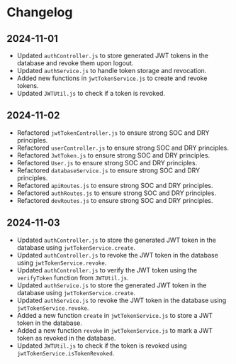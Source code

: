 # Changelog

## 2024-11-01

- Updated `authController.js` to store generated JWT tokens in the database and revoke them upon logout.
- Updated `authService.js` to handle token storage and revocation.
- Added new functions in `jwtTokenService.js` to create and revoke tokens.
- Updated `JWTUtil.js` to check if a token is revoked.

## 2024-11-02

- Refactored `jwtTokenController.js` to ensure strong SOC and DRY principles.
- Refactored `userController.js` to ensure strong SOC and DRY principles.
- Refactored `JwtToken.js` to ensure strong SOC and DRY principles.
- Refactored `User.js` to ensure strong SOC and DRY principles.
- Refactored `databaseService.js` to ensure strong SOC and DRY principles.
- Refactored `apiRoutes.js` to ensure strong SOC and DRY principles.
- Refactored `authRoutes.js` to ensure strong SOC and DRY principles.
- Refactored `devRoutes.js` to ensure strong SOC and DRY principles.

## 2024-11-03

- Updated `authController.js` to store the generated JWT token in the database using `jwtTokenService.create`.
- Updated `authController.js` to revoke the JWT token in the database using `jwtTokenService.revoke`.
- Updated `authController.js` to verify the JWT token using the `verifyToken` function from `JWTUtil.js`.
- Updated `authService.js` to store the generated JWT token in the database using `jwtTokenService.create`.
- Updated `authService.js` to revoke the JWT token in the database using `jwtTokenService.revoke`.
- Added a new function `create` in `jwtTokenService.js` to store a JWT token in the database.
- Added a new function `revoke` in `jwtTokenService.js` to mark a JWT token as revoked in the database.
- Updated `JWTUtil.js` to check if the token is revoked using `jwtTokenService.isTokenRevoked`.
